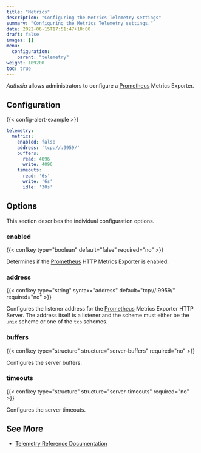 ```yaml
---
title: "Metrics"
description: "Configuring the Metrics Telemetry settings"
summary: "Configuring the Metrics Telemetry settings."
date: 2022-06-15T17:51:47+10:00
draft: false
images: []
menu:
  configuration:
    parent: "telemetry"
weight: 109200
toc: true
---
```


*Authelia* allows administrators to configure a [Prometheus] Metrics Exporter.

## Configuration

{{< config-alert-example >}}

```yaml {title="configuration.yml"}
telemetry:
  metrics:
    enabled: false
    address: 'tcp://:9959/'
    buffers:
      read: 4096
      write: 4096
    timeouts:
      read: '6s'
      write: '6s'
      idle: '30s'
```

## Options

This section describes the individual configuration options.

### enabled

{{< confkey type="boolean" default="false" required="no" >}}

Determines if the [Prometheus] HTTP Metrics Exporter is enabled.

### address

{{< confkey type="string" syntax="address" default="tcp://:9959/" required="no" >}}

Configures the listener address for the [Prometheus] Metrics Exporter HTTP Server. The address itself is a listener and
the scheme must either be the `unix` scheme or one of the `tcp` schemes.

### buffers

{{< confkey type="structure" structure="server-buffers" required="no" >}}

Configures the server buffers.

### timeouts

{{< confkey type="structure" structure="server-timeouts" required="no" >}}

Configures the server timeouts.

## See More

- [Telemetry Reference Documentation](../../reference/guides/metrics.md)

[Prometheus]: https://prometheus.io/
